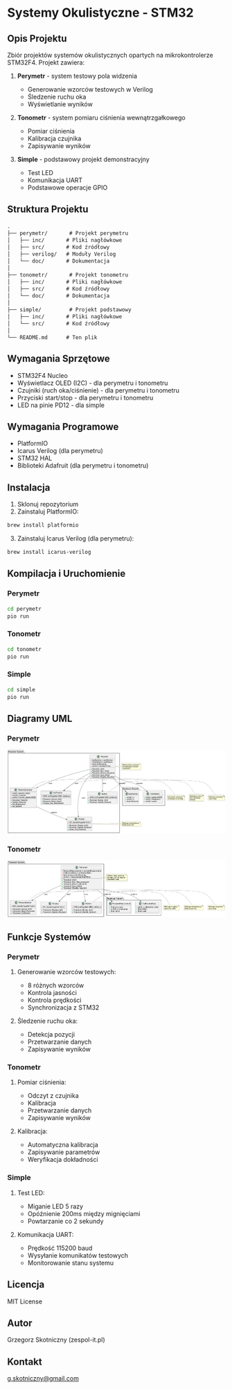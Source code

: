 # Systemy Okulistyczne - STM32

## Opis Projektu
Zbiór projektów systemów okulistycznych opartych na mikrokontrolerze STM32F4. Projekt zawiera:

1. **Perymetr** - system testowy pola widzenia
   - Generowanie wzorców testowych w Verilog
   - Śledzenie ruchu oka
   - Wyświetlanie wyników

2. **Tonometr** - system pomiaru ciśnienia wewnątrzgałkowego
   - Pomiar ciśnienia
   - Kalibracja czujnika
   - Zapisywanie wyników

3. **Simple** - podstawowy projekt demonstracyjny
   - Test LED
   - Komunikacja UART
   - Podstawowe operacje GPIO

## Struktura Projektu
```
.
├── perymetr/       # Projekt perymetru
│   ├── inc/       # Pliki nagłówkowe
│   ├── src/       # Kod źródłowy
│   ├── verilog/   # Moduły Verilog
│   └── doc/       # Dokumentacja
│
├── tonometr/       # Projekt tonometru
│   ├── inc/       # Pliki nagłówkowe
│   ├── src/       # Kod źródłowy
│   └── doc/       # Dokumentacja
│
├── simple/         # Projekt podstawowy
│   ├── inc/       # Pliki nagłówkowe
│   └── src/       # Kod źródłowy
│
└── README.md      # Ten plik
```

## Wymagania Sprzętowe
- STM32F4 Nucleo
- Wyświetlacz OLED (I2C) - dla perymetru i tonometru
- Czujniki (ruch oka/ciśnienie) - dla perymetru i tonometru
- Przyciski start/stop - dla perymetru i tonometru
- LED na pinie PD12 - dla simple

## Wymagania Programowe
- PlatformIO
- Icarus Verilog (dla perymetru)
- STM32 HAL
- Biblioteki Adafruit (dla perymetru i tonometru)

## Instalacja
1. Sklonuj repozytorium
2. Zainstaluj PlatformIO:
```bash
brew install platformio
```
3. Zainstaluj Icarus Verilog (dla perymetru):
```bash
brew install icarus-verilog
```

## Kompilacja i Uruchomienie

### Perymetr
```bash
cd perymetr
pio run
```

### Tonometr
```bash
cd tonometr
pio run
```

### Simple
```bash
cd simple
pio run
```

## Diagramy UML

### Perymetr
![Diagram UML Perymetru](perymetr/doc/uml/perymetr_uml.png)

### Tonometr
![Diagram UML Tonometru](tonometr/doc/uml/tonometr_uml.png)

## Funkcje Systemów

### Perymetr
1. Generowanie wzorców testowych:
   - 8 różnych wzorców
   - Kontrola jasności
   - Kontrola prędkości
   - Synchronizacja z STM32

2. Śledzenie ruchu oka:
   - Detekcja pozycji
   - Przetwarzanie danych
   - Zapisywanie wyników

### Tonometr
1. Pomiar ciśnienia:
   - Odczyt z czujnika
   - Kalibracja
   - Przetwarzanie danych
   - Zapisywanie wyników

2. Kalibracja:
   - Automatyczna kalibracja
   - Zapisywanie parametrów
   - Weryfikacja dokładności

### Simple
1. Test LED:
   - Miganie LED 5 razy
   - Opóźnienie 200ms między mignięciami
   - Powtarzanie co 2 sekundy

2. Komunikacja UART:
   - Prędkość 115200 baud
   - Wysyłanie komunikatów testowych
   - Monitorowanie stanu systemu

## Licencja
MIT License

## Autor
Grzegorz Skotniczny (zespol-it.pl)

## Kontakt
g.skotniczny@gmail.com